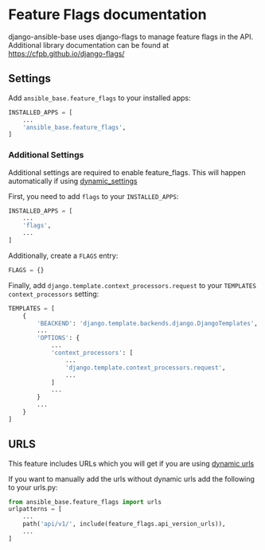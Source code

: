 # Feature Flags documentation

django-ansible-base uses django-flags to manage feature flags in the API.
Additional library documentation can be found at https://cfpb.github.io/django-flags/

## Settings

Add `ansible_base.feature_flags` to your installed apps:

```python
INSTALLED_APPS = [
    ...
    'ansible_base.feature_flags',
]
```

### Additional Settings

Additional settings are required to enable feature_flags.
This will happen automatically if using [dynamic_settings](../Installation.md)

First, you need to add `flags` to your `INSTALLED_APPS`:

```python
INSTALLED_APPS = [
    ...
    'flags',
    ...
]
```

Additionally, create a `FLAGS` entry:

```python
FLAGS = {}
```

Finally, add `django.template.context_processors.request` to your `TEMPLATES` `context_processors` setting:

```python
TEMPLATES = [
    {
        'BEACKEND': 'django.template.backends.django.DjangoTemplates',
        ...
        'OPTIONS': {
            ...
            'context_processors': [
                ...
                'django.template.context_processors.request',
                ...
            ]
            ...
        }
        ...
    }
]
```

## URLS

This feature includes URLs which you will get if you are using [dynamic urls](../..//Installation.md)

If you want to manually add the urls without dynamic urls add the following to your urls.py:

```python
from ansible_base.feature_flags import urls
urlpatterns = [
    ...
    path('api/v1/', include(feature_flags.api_version_urls)),
    ...
]
```
